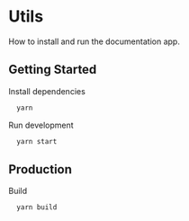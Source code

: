 # Utils

<p class="description">How to install and run the documentation app.</p>

## Getting Started

Install dependencies

```sh
  yarn
```

Run development

```sh
  yarn start
```

## Production

Build

```sh
  yarn build
```
